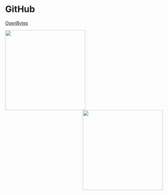 #  GitHub

[OpenBytes](https://github.com/0xOpenBytes)

<div>
    <div style="float: left">
        <a src="https://github.com/parshav">
            <img src="https://avatars.githubusercontent.com/u/7420011?v=4" width="256">
        </a>
    </div>
    <div style="float: right">
        <a src="https://github.com/0xLeif">
            <img src="https://avatars.githubusercontent.com/u/8268288?v=4" width="256">
        </a>
    </div>
</div>